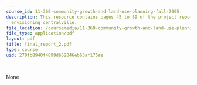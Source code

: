 ```yaml
---
course_id: 11-360-community-growth-and-land-use-planning-fall-2005
description: This resource contains pages 45 to 89 of the project report based on
  envisioning centralville.
file_location: /coursemedia/11-360-community-growth-and-land-use-planning-fall-2005/270fb8940f4899db52046eb63af175ae_final_report_2.pdf
file_type: application/pdf
layout: pdf
title: final_report_2.pdf
type: course
uid: 270fb8940f4899db52046eb63af175ae

---
```

None